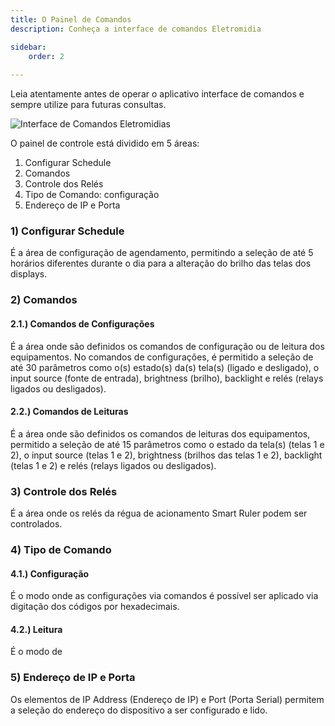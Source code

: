```yaml
---
title: O Painel de Comandos
description: Conheça a interface de comandos Eletromidia

sidebar:
    order: 2
 
---
```


Leia atentamente antes de operar o aplicativo interface de comandos e sempre utilize para futuras consultas.

![Interface de Comandos Eletromidias](https://intercomelt.netlify.app/assets/images/interface-de-comandos.png)
 
O painel de controle está dividido em 5 áreas:

1) Configurar Schedule
2) Comandos
3) Controle dos Relés
4) Tipo de Comando: configuração
5) Endereço de IP e Porta

### 1) Configurar Schedule

É a área de configuração de agendamento, permitindo a seleção de até 5 horários diferentes durante o dia para a alteração do brilho das telas dos displays.

### 2) Comandos

#### 2.1.) Comandos de Configurações
É a área onde são definidos os comandos de configuração ou de leitura dos equipamentos. No comandos de configurações, é permitido a seleção de até 30 parâmetros como o(s) estado(s) da(s) tela(s) (ligado e desligado), o input source (fonte de entrada), brightness (brilho), backlight e relés (relays ligados ou desligados).

#### 2.2.) Comandos de Leituras
É a área onde são definidos os comandos de leituras dos equipamentos, permitido a seleção de até 15 parâmetros como o estado da tela(s) (telas 1 e 2), o input source (telas 1 e 2), brightness (brilhos das telas 1 e 2), backlight (telas 1 e 2) e relés (relays ligados ou desligados).

### 3) Controle dos Relés
É a área onde os relés da régua de acionamento Smart Ruler podem ser controlados.

### 4) Tipo de Comando

#### 4.1.) Configuração
É o modo onde as configurações via comandos é possível ser aplicado via digitação dos códigos por hexadecimais. 

#### 4.2.) Leitura
É o modo de 

### 5) Endereço de IP e Porta
Os elementos de IP Address (Endereço de IP) e Port (Porta Serial) permitem a seleção do endereço do dispositivo a ser configurado e lido.

